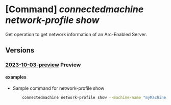 # [Command] _connectedmachine network-profile show_

Get operation to get network information of an Arc-Enabled Server.

## Versions

### [2023-10-03-preview](/Resources/mgmt-plane/L3N1YnNjcmlwdGlvbnMve30vcmVzb3VyY2Vncm91cHMve30vcHJvdmlkZXJzL21pY3Jvc29mdC5oeWJyaWRjb21wdXRlL21hY2hpbmVzL3t9L25ldHdvcmtwcm9maWxl/2023-10-03-preview.xml) **Preview**

<!-- mgmt-plane /subscriptions/{}/resourcegroups/{}/providers/microsoft.hybridcompute/machines/{}/networkprofile 2023-10-03-preview -->

#### examples

- Sample command for network-profile show
    ```bash
        connectedmachine network-profile show --machine-name "myMachineName" --resource-group "myResourceGroup" --subscription "mySubscription"
    ```
